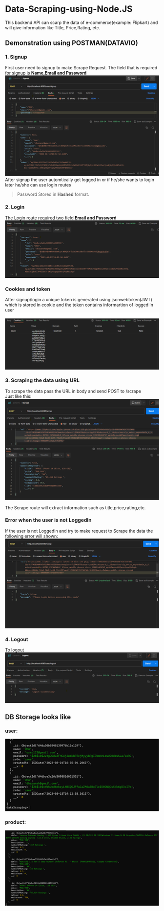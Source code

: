 # Data-Scraping-using-Node.JS

This backend API can scarp the data of e-commerce(example: Flipkart) and will give information like Title, Price,Rating, etc.

## Demonstration using POSTMAN(DATAVIO)

### 1. Signup

First user need to signup to make Scrape Request. The field that is required for signup is **Name,Email and Password**
![signup](https://github.com/Dharansh-Neema/Data-Scraping-using-Node.JS/blob/main/Images/Signup.png)
After signup the user automtically get logged in or if he/she wants to login later he/she can use login routes

> Password Stored in **Hashed** format.

### 2. Login

The Login route required two field **Email and Password**
![login](https://github.com/Dharansh-Neema/Data-Scraping-using-Node.JS/blob/main/Images/login.png)

### Cookies and token

After signup/login a unique token is generated using jsonwebtoken(JWT) which is stored in cookie and the token contains informartion of logged in user
![cookieToken](https://github.com/Dharansh-Neema/Data-Scraping-using-Node.JS/blob/main/Images/cookieTokenValue.png)

### 3. Scraping the data using URL

To scrape the data pass the URL in body and send POST to /scrape  
Just like this:
![scraped data](https://github.com/Dharansh-Neema/Data-Scraping-using-Node.JS/blob/main/Images/scrapedData%20.png)

The Scrape route will extract information such as title,price,rating,etc.

### Error when the user is not LoggedIn

If the user is not LoggedIn and try to make request to Scrape the data the following error will shown:  
![loggedInerror](https://github.com/Dharansh-Neema/Data-Scraping-using-Node.JS/blob/main/Images/ErrorwhenuserisnotloggedIn.png)

### 4. Logout

To logout
![logout](https://github.com/Dharansh-Neema/Data-Scraping-using-Node.JS/blob/main/Images/Logout.png)

## DB Storage looks like

### user:

![user-db-storage](https://github.com/Dharansh-Neema/Data-Scraping-using-Node.JS/blob/main/Images/Users%20stored%20in%20DB.png)

### product:

![product-db=-storage](https://github.com/Dharansh-Neema/Data-Scraping-using-Node.JS/blob/main/Images/Products%20stored%20in%20DB.png)
